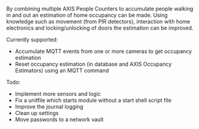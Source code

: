By combining multiple AXIS People Counters to accumulate people walking in and out an estimation of home occupancy can be made. Using knowledge such as movement (from PIR detectors), interaction with home electronics and locking/unlocking of doors the estimation can be improved.

Currently supported:

* Accumulate MQTT events from one or more cameras to get occupancy estimation
* Reset occupancy estimation (in database and AXIS Occupancy Estimators) using an MQTT command

Todo:
* Implement more sensors and logic
* Fix a unitfile which starts module without a start shell script file
* Improve the journal logging
* Clean up settings
* Move passwords to a network vault
